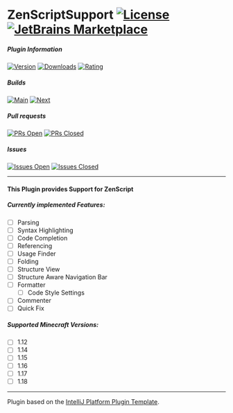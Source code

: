 # ZenScriptSupport [![License](https://img.shields.io/github/license/EraTiem-Network/ZenScriptSupport?label=&style=for-the-badge)](./LICENSE) [![JetBrains Marketplace]](https://plugins.jetbrains.com/plugin/19565-zenscriptsupport)

##### Plugin Information
[![Version]](https://plugins.jetbrains.com/plugin/19565-zenscriptsupport)
[![Downloads]](https://plugins.jetbrains.com/plugin/19565-zenscriptsupport)
[![Rating]](https://plugins.jetbrains.com/plugin/19565-zenscriptsupport)

##### Builds
[![Main]](https://github.com/EraTiem-Network/ZenScriptSupport/actions/workflows/build.yml?query=branch%3Amain)
[![Next]](https://github.com/EraTiem-Network/ZenScriptSupport/actions/workflows/build.yml?query=branch%3Anext)

##### Pull requests
[![PRs Open]](https://github.com/EraTiem-Network/ZenScriptSupport/pulls?q=is%3Apr+is%3Aopen)
[![PRs Closed]](https://github.com/EraTiem-Network/ZenScriptSupport/pulls?q=is%3Apr+is%3Aopen)

##### Issues
[![Issues Open]](https://github.com/EraTiem-Network/ZenScriptSupport/issues?q=is%3Aissue+is%3Aopen)
[![Issues Closed]](https://github.com/EraTiem-Network/ZenScriptSupport/issues?q=is%3Aissue+is%3Aclosed)

---

<!-- Plugin description -->
#### This Plugin provides Support for ZenScript

##### Currently implemented Features:
- [ ] Parsing
- [ ] Syntax Highlighting
- [ ] Code Completion
- [ ] Referencing
- [ ] Usage Finder
- [ ] Folding
- [ ] Structure View
- [ ] Structure Aware Navigation Bar
- [ ] Formatter
  - [ ] Code Style Settings
- [ ] Commenter
- [ ] Quick Fix

##### Supported Minecraft Versions:
- [ ] 1.12
- [ ] 1.14
- [ ] 1.15
- [ ] 1.16
- [ ] 1.17
- [ ] 1.18
<!-- Plugin description end -->

[JetBrains Marketplace]: https://img.shields.io/static/v1?label=&message=JetBrains+Marketplace&color=orange&style=for-the-badge

<!-- Plugin Information -->
[Version]: https://img.shields.io/jetbrains/plugin/v/19565-zenscriptsupport?label=version&style=for-the-badge
[Downloads]: https://img.shields.io/jetbrains/plugin/d/19565-zenscriptsupport?style=for-the-badge
[Rating]: https://img.shields.io/jetbrains/plugin/r/rating/19565-zenscriptsupport?style=for-the-badge

<!-- Builds -->
[Main]: https://img.shields.io/github/workflow/status/EraTiem-Network/ZenScriptSupport/Build/main?label=main&style=for-the-badge
[Next]: https://img.shields.io/github/workflow/status/EraTiem-Network/ZenScriptSupport/Build/next?label=next&style=for-the-badge

<!-- Pull requests -->
[PRs Open]: https://img.shields.io/github/issues-pr-raw/EraTiem-Network/ZenScriptSupport?label=open&style=for-the-badge
[PRs Closed]: https://img.shields.io/github/issues-pr-closed-raw/EraTiem-Network/ZenScriptSupport?label=closed&style=for-the-badge

<!-- Issues -->
[Issues Open]:https://img.shields.io/github/issues-raw/EraTiem-Network/ZenScriptSupport?label=open&style=for-the-badge
[Issues Closed]: https://img.shields.io/github/issues-closed-raw/EraTiem-Network/ZenScriptSupport?label=closed&style=for-the-badge

---
Plugin based on the [IntelliJ Platform Plugin Template](https://github.com/JetBrains/intellij-platform-plugin-template).